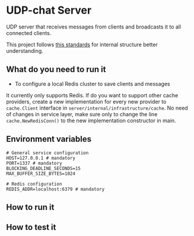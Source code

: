 # UDP-chat Server

UDP server that receives messages from clients and broadcasts it to all connected clients.

This project follows [this standards](https://github.com/golang-standards/project-layout) for internal structure better understanding.

## What do you need to run it
- To configure a local Redis cluster to save clients and messages

It currently only supports Redis. If do you want to support other cache providers, create a new implementation
for every new provider to `cache.Client` interface in `server/internal/infrastructure/cache`. No need of changes 
in service layer, make sure only to change the line ` cache.NewRedisConn()` to the new implementation constructor in main.

## Environment variables

```
# General service configuration
HOST=127.0.0.1 # mandatory
PORT=1337 # mandatory
BLOCKING_DEADLINE_SECONDS=15
MAX_BUFFER_SIZE_BYTES=1024

# Redis configuration
REDIS_ADDR=localhost:6379 # mandatory
```

## How to run it

## How to test it